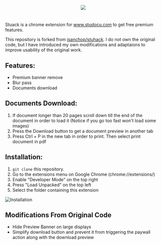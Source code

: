 <p align="center">
<img src="https://user-images.githubusercontent.com/67743899/159747006-f38ea4c4-107d-41e6-b570-1bcd9458aced.png">
</p>

#


Stuack is a chrome extension for www.studocu.com to get free premium features.

This repository is forked from [isanchop/stuhack](https://github.com/isanchop/stuhack). I do not own the original code, but I have introduced my own modifications and adaptaions to improve usability of the original work. 

## Features:
  
- Premium banner remove
- Blur pass
- Documents download

    
    
## Documents Download:
  
1) If document longer than 20 pages scroll down till the end of the document in order to load it (Notice if you go too fast won't load some images)
2) Press the Download button to get a document preview in another tab
3) Press Ctrl + P in the new tab in order to print. Then select print document in pdf 



## Installation:
1. `git clone` this repository.
2. Go to the extensions menu on Google Chrome (chrome://extensions/)
3. Enable "Developer Mode" on the top right
4. Press "Load Unpacked" on the top left
5. Select the folder containing this extension
   
![Installation](https://user-images.githubusercontent.com/67743899/149144506-714a84a0-cd10-4155-91fe-20c39753b578.jpg)
  
## Modifications From Original Code
- Hide Preview Banner on large displays
- Simplify download button and prevent it from triggering the paywall action along with the download preview